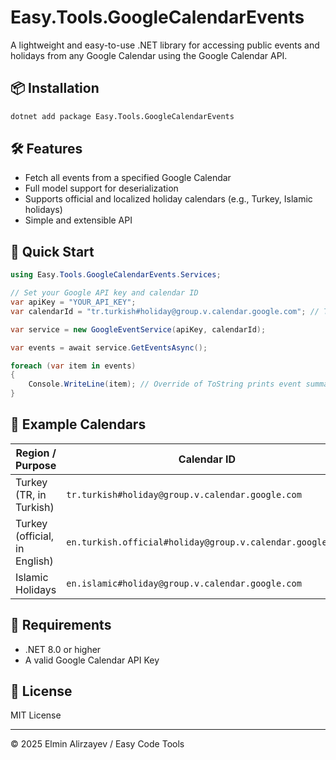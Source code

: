 ﻿# Easy.Tools.GoogleCalendarEvents

A lightweight and easy-to-use .NET library for accessing public events and holidays from any Google Calendar using the Google Calendar API.

## 📦 Installation

```bash
dotnet add package Easy.Tools.GoogleCalendarEvents
```

## 🛠️ Features

- Fetch all events from a specified Google Calendar
- Full model support for deserialization
- Supports official and localized holiday calendars (e.g., Turkey, Islamic holidays)
- Simple and extensible API

## 🚀 Quick Start

```csharp
using Easy.Tools.GoogleCalendarEvents.Services;

// Set your Google API key and calendar ID
var apiKey = "YOUR_API_KEY";
var calendarId = "tr.turkish#holiday@group.v.calendar.google.com"; // Turkey holidays

var service = new GoogleEventService(apiKey, calendarId);

var events = await service.GetEventsAsync();

foreach (var item in events)
{
    Console.WriteLine(item); // Override of ToString prints event summary & dates
}
```

## 📅 Example Calendars

| Region / Purpose     | Calendar ID |
|----------------------|-------------|
| Turkey (TR, in Turkish) | `tr.turkish#holiday@group.v.calendar.google.com` |
| Turkey (official, in English) | `en.turkish.official#holiday@group.v.calendar.google.com` |
| Islamic Holidays     | `en.islamic#holiday@group.v.calendar.google.com` |

## 📝 Requirements

- .NET 8.0 or higher
- A valid Google Calendar API Key

## 📄 License

MIT License

---

© 2025 Elmin Alirzayev / Easy Code Tools
